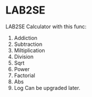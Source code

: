 # LAB2SE
LAB2SE
Calculator with this func:
1) Addiction
2) Subtraction
3) Miltiplication
4) Division
5) Sqrt
6) Power
7) Factorial
8) Abs
9) Log
Can be upgraded later.
